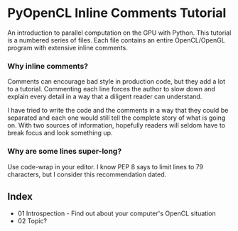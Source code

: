 # PyOpenCL Inline Comments Tutorial

An introduction to parallel computation on the GPU with Python.  This tutorial is a numbered series of files.  Each file contains an entire OpenCL/OpenGL program with extensive inline comments.

### Why inline comments?

Comments can encourage bad style in production code, but they add a lot to a tutorial.  Commenting each line forces the author to slow down and explain every detail in a way that a diligent reader can understand.

I have tried to write the code and the comments in a way that they could be separated and each one would still tell the complete story of what is going on.  With two sources of information, hopefully readers will seldom have to break focus and look something up.

### Why are some lines super-long?

Use code-wrap in your editor.  I know PEP 8 says to limit lines to 79 characters, but I consider this recommendation dated.

## Index

- 01 Introspection - Find out about your computer's OpenCL situation
- 02 Topic?